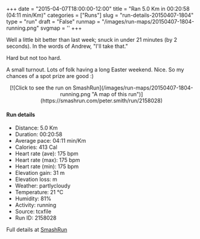 +++
date = "2015-04-07T18:00:00-12:00"
title = "Ran 5.0 Km in 00:20:58 (04:11 min/Km)"
categories = ["Runs"]
slug = "run-details-20150407-1804"
type = "run"
draft = "False"
runmap = "/images/run-maps/20150407-1804-running.png"
svgmap = '<polyline points="95 78, 79 83, 72 95, 67 94, 52 100, 42 98, 40 81, 4 72, 18 37, 46 13, 57 0, 65 0, 69 4, 67 7, 52 20, 30 43, 49 22, 68 3, 56 2, 21 34, 5 72, 41 81, 40 95, 47 100, 70 97, 85 80, 95 78, 97 73">'
+++

Well a little bit better than last week; snuck in under 21 minutes (by 2 seconds). In the words of Andrew, "I'll take that."

Hard but not too hard. 

A small turnout. Lots of folk having a long Easter weekend. Nice. So my chances of a spot prize are good :)




<!--more-->

<center>
[![Click to see the run on SmashRun](/images/run-maps/20150407-1804-running.png "A map of this run")](https://smashrun.com/peter.smith/run/2158028)
</center>

#### Run details

* Distance: 5.0 Km
* Duration: 00:20:58
* Average pace: 04:11 min/Km
* Calories: 413 Cal
* Heart rate (ave): 175 bpm
* Heart rate (max): 175 bpm
* Heart rate (min): 175 bpm
* Elevation gain: 31 m
* Elevation loss:  m
* Weather: partlycloudy
* Temperature: 21 &deg;C
* Humidity: 81%
* Activity: running
* Source: tcxfile
* Run ID: 2158028

Full details at [SmashRun](https://smashrun.com/peter.smith/run/2158028)